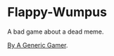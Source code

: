 # Flappy-Wumpus
A bad game about a dead meme.

[By A Generic Gamer](https://twitter.com/SlightlyGeneric).
